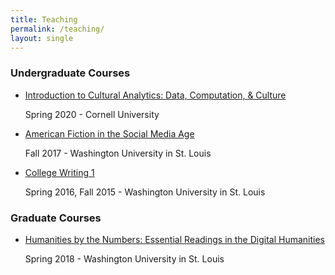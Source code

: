 ```yaml
---
title: Teaching
permalink: /teaching/
layout: single
---
```


### Undergraduate Courses

* [Introduction to Cultural Analytics: Data, Computation, & Culture](https://classes.cornell.edu/browse/roster/SP20/class/ENGL/1350)
   
   Spring 2020 - Cornell University
   
* [American Fiction in the Social Media Age](https://afsma17.com/)

   Fall 2017 - Washington University in St. Louis

* [College Writing 1](https://melaniewalsh.org/Walsh_Writing1-Syllabus_2016)

   Spring 2016, Fall 2015 - Washington University in St. Louis

### Graduate Courses

* [Humanities by the Numbers: Essential Readings in the Digital Humanities](https://melaniewalsh.org/Walsh-Erlin_DH-Syllabus_2018.pdf)

   Spring 2018 - Washington University in St. Louis


